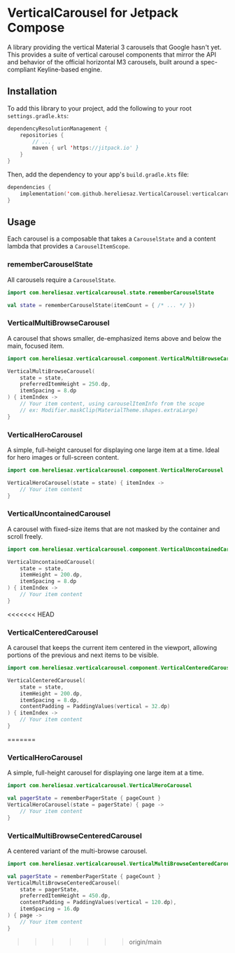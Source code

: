 # VerticalCarousel for Jetpack Compose

A library providing the vertical Material 3 carousels that Google hasn't yet. This provides a suite of vertical carousel components that mirror the API and behavior of the official horizontal M3 carousels, built around a spec-compliant Keyline-based engine.

## Installation

To add this library to your project, add the following to your root `settings.gradle.kts`:

```kotlin
dependencyResolutionManagement {
    repositories {
        // ...
        maven { url 'https://jitpack.io' }
    }
}
```

Then, add the dependency to your app's `build.gradle.kts` file:

```kotlin
dependencies {
    implementation('com.github.hereliesaz.VerticalCarousel:verticalcarousel:0.5.0')
}
```

## Usage

Each carousel is a composable that takes a `CarouselState` and a content lambda that provides a `CarouselItemScope`.

### rememberCarouselState

All carousels require a `CarouselState`.

```kotlin
import com.hereliesaz.verticalcarousel.state.rememberCarouselState

val state = rememberCarouselState(itemCount = { /* ... */ })
```

### VerticalMultiBrowseCarousel

A carousel that shows smaller, de-emphasized items above and below the main, focused item.

```kotlin
import com.hereliesaz.verticalcarousel.component.VerticalMultiBrowseCarousel

VerticalMultiBrowseCarousel(
    state = state,
    preferredItemHeight = 250.dp,
    itemSpacing = 8.dp
) { itemIndex ->
    // Your item content, using carouselItemInfo from the scope
    // ex: Modifier.maskClip(MaterialTheme.shapes.extraLarge)
}
```

### VerticalHeroCarousel

A simple, full-height carousel for displaying one large item at a time. Ideal for hero images or full-screen content.

```kotlin
import com.hereliesaz.verticalcarousel.component.VerticalHeroCarousel

VerticalHeroCarousel(state = state) { itemIndex ->
    // Your item content
}
```

### VerticalUncontainedCarousel

A carousel with fixed-size items that are not masked by the container and scroll freely.

```kotlin
import com.hereliesaz.verticalcarousel.component.VerticalUncontainedCarousel

VerticalUncontainedCarousel(
    state = state,
    itemHeight = 200.dp,
    itemSpacing = 8.dp
) { itemIndex ->
    // Your item content
}
```

<<<<<<< HEAD
### VerticalCenteredCarousel

A carousel that keeps the current item centered in the viewport, allowing portions of the previous and next items to be visible.

```kotlin
import com.hereliesaz.verticalcarousel.component.VerticalCenteredCarousel

VerticalCenteredCarousel(
    state = state,
    itemHeight = 200.dp,
    itemSpacing = 8.dp,
    contentPadding = PaddingValues(vertical = 32.dp)
) { itemIndex ->
    // Your item content
}
```
=======
### VerticalHeroCarousel

A simple, full-height carousel for displaying one large item at a time.

```kotlin
import com.hereliesaz.verticalcarousel.VerticalHeroCarousel

val pagerState = rememberPagerState { pageCount }
VerticalHeroCarousel(state = pagerState) { page ->
    // Your item content
}
```

### VerticalMultiBrowseCenteredCarousel

A centered variant of the multi-browse carousel.

```kotlin
import com.hereliesaz.verticalcarousel.VerticalMultiBrowseCenteredCarousel

val pagerState = rememberPagerState { pageCount }
VerticalMultiBrowseCenteredCarousel(
    state = pagerState,
    preferredItemHeight = 450.dp,
    contentPadding = PaddingValues(vertical = 120.dp),
    itemSpacing = 16.dp
) { page ->
    // Your item content
}
```
>>>>>>> origin/main
